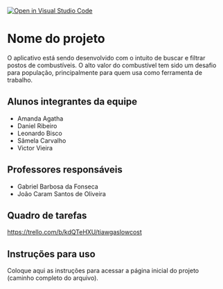 [![Open in Visual Studio Code](https://classroom.github.com/assets/open-in-vscode-c66648af7eb3fe8bc4f294546bfd86ef473780cde1dea487d3c4ff354943c9ae.svg)](https://classroom.github.com/online_ide?assignment_repo_id=10612971&assignment_repo_type=AssignmentRepo)
# Nome do projeto
O aplicativo está sendo desenvolvido com o intuito de buscar e filtrar postos de combustíveis. O alto valor do combustível tem sido um desafio para população, principalmente para quem usa como ferramenta de trabalho. 

## Alunos integrantes da equipe

* Amanda Agatha
* Daniel Ribeiro
* Leonardo Bisco
* Sâmela Carvalho
* Victor Vieira

## Professores responsáveis

* Gabriel Barbosa da Fonseca
* João Caram Santos de Oliveira

## Quadro de tarefas
https://trello.com/b/kdQTeHXU/tiawgaslowcost

## Instruções para uso
Coloque aqui as instruções para acessar a página inicial do projeto (caminho completo do arquivo).

